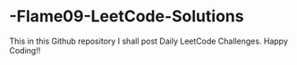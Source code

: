 # -Flame09-LeetCode-Solutions
This in this Github repository I shall post Daily LeetCode Challenges.
Happy Coding!!


